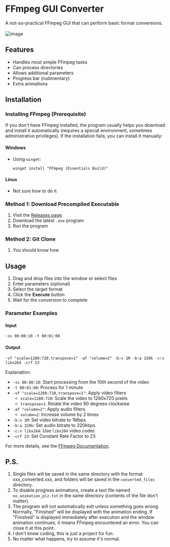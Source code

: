 # FFmpeg GUI Converter

A not-so-practical FFmpeg GUI that can perform basic format conversions.
<br><br>
![image](https://github.com/user-attachments/assets/65b4883c-c227-4119-8872-695ea72b7bdb)

## Features

- Handles most simple FFmpeg tasks
- Can process directories
- Allows additional parameters
- Progress bar (rudimentary)
- Extra animations

## Installation

### Installing FFmpeg (Prerequisite)

If you don't have FFmpeg installed, the program usually helps you download and install it automatically (requires a special environment, sometimes administrative privileges). If the installation fails, you can install it manually:

#### Windows
- Using `winget`:
  ```shell
  winget install "FFmpeg (Essentials Build)"
  ```

#### Linux
- Not sure how to do it

### Method 1: Download Precompiled Executable

1. Visit the [Releases page](https://github.com/zDichX/FFmpeg-GUI-Converter/releases)
2. Download the latest `.exe` program
3. Run the program

### Method 2: Git Clone

1. You should know how

## Usage

1. Drag and drop files into the window or select files
2. Enter parameters (optional)
3. Select the target format
4. Click the **Execute** button
5. Wait for the conversion to complete

### Parameter Examples

#### Input
```shell
-ss 00:00:10 -t 00:01:00
```
#### Output
```shell
-vf "scale=1280:720,transpose=1" -af "volume=2" -b:v 1M -b:a 320k -c:v libx264 -crf 23
```
Explanation:
- `-ss 00:00:10`: Start processing from the 10th second of the video
- `-t 00:01:00`: Process for 1 minute
- `-vf "scale=1280:720,transpose=1"`: Apply video filters
  - `scale=1280:720`: Scale the video to 1280x720 pixels
  - `transpose=1`: Rotate the video 90 degrees clockwise
- `-af "volume=2"`: Apply audio filters
  - `volume=2`: Increase volume by 2 times
- `-b:v 1M`: Set video bitrate to 1Mbps
- `-b:a 320k`: Set audio bitrate to 320kbps
- `-c:v libx264`: Use `libx264` video codec
- `-crf 23`: Set Constant Rate Factor to 23

For more details, see the [FFmpeg Documentation](https://ffmpeg.org/ffmpeg.html).

## P.S.

1. Single files will be saved in the same directory with the format xxx_converted.xxx, and folders will be saved in the `converted_files` directory.
2. To disable progress animations, create a text file named `no_animation_plz.txt` in the same directory (contents of the file don't matter).
3. The program will not automatically exit unless something goes wrong. Normally, "Finished" will be displayed with the animation ending. If "Finished" is displayed immediately after execution and the window animation continues, it means FFmpeg encountered an error. You can close it at this point.
4. I don't know coding, this is just a project for fun.
5. No matter what happens, try to assume it's normal.